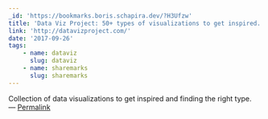 ```yaml
---
_id: 'https://bookmarks.boris.schapira.dev/?H3Ufzw'
title: 'Data Viz Project: 50+ types of visualizations to get inspired.'
link: 'http://datavizproject.com/'
date: '2017-09-26'
tags:
    - name: dataviz
      slug: dataviz
    - name: sharemarks
      slug: sharemarks
---
```


Collection of data visualizations to get inspired and finding the right type.
<br>&#8212;
<a href="https://bookmarks.boris.schapira.dev/?H3Ufzw" title="Permalink">Permalink</a>
